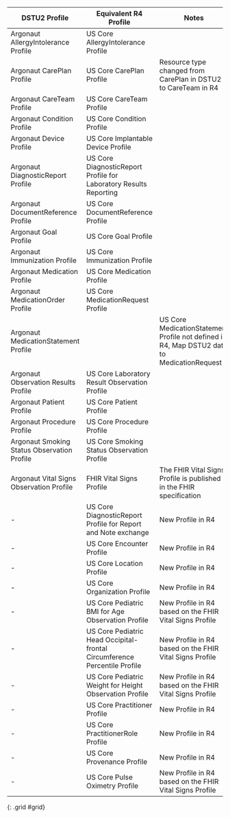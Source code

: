 <!-- dstu2-r4-table.md {% comment %}
*****************************************************************************************
*                            WARNING: DO NOT EDIT THIS FILE                             *
*                                                                                       *
* This file is generated by SUSHI. Any edits you make to this file will be overwritten. *
*                                                                                       *
* To change the contents of this file, edit the original source file at:                *
* US-Core-R4/input/includes/dstu2-r4-table.md                                           *
*****************************************************************************************
{% endcomment %} -->
<!-- dstu2-r4-table.md {% comment %}
*****************************************************************************************
*                            WARNING: DO NOT EDIT THIS FILE                             *
*                                                                                       *
* This file is generated by SUSHI. Any edits you make to this file will be overwritten. *
*                                                                                       *
* To change the contents of this file, edit the original source file at:                *
* US-Core-R4/input/includes/dstu2-r4-table.md                                           *
*****************************************************************************************
{% endcomment %} -->
<!-- dstu2-r4-table.md {% comment %}
*****************************************************************************************
*                            WARNING: DO NOT EDIT THIS FILE                             *
*                                                                                       *
* This file is generated by SUSHI. Any edits you make to this file will be overwritten. *
*                                                                                       *
* To change the contents of this file, edit the original source file at:                *
* US-Core-R4/input/includes/dstu2-r4-table.md                                           *
*****************************************************************************************
{% endcomment %} -->
<!-- dstu2-r4-table.md {% comment %}
*****************************************************************************************
*                            WARNING: DO NOT EDIT THIS FILE                             *
*                                                                                       *
* This file is generated by SUSHI. Any edits you make to this file will be overwritten. *
*                                                                                       *
* To change the contents of this file, edit the original source file at:                *
* US-Core-R4/input/includes/dstu2-r4-table.md                                           *
*****************************************************************************************
{% endcomment %} -->
|DSTU2 Profile|Equivalent R4 Profile|Notes|
|---|---|---|
|Argonaut AllergyIntolerance Profile|US Core AllergyIntolerance Profile||
|Argonaut CarePlan Profile|US Core CarePlan Profile|Resource type changed from CarePlan in DSTU2 to CareTeam in R4|
|Argonaut CareTeam Profile|US Core CareTeam Profile||
|Argonaut Condition Profile|US Core Condition Profile||
|Argonaut Device Profile|US Core Implantable Device Profile||
|Argonaut DiagnosticReport Profile|US Core DiagnosticReport Profile for Laboratory Results Reporting||
|Argonaut DocumentReference Profile|US Core DocumentReference Profile||
|Argonaut Goal Profile|US Core Goal Profile||
|Argonaut Immunization Profile|US Core Immunization Profile||
|Argonaut Medication Profile|US Core Medication Profile||
|Argonaut MedicationOrder Profile|US Core MedicationRequest Profile||
|Argonaut MedicationStatement Profile||US Core MedicationStatement Profile not defined in R4, Map DSTU2 data to MedicationRequest|
|Argonaut Observation Results Profile|US Core Laboratory Result Observation Profile||
|Argonaut Patient Profile|US Core Patient Profile||
|Argonaut Procedure Profile|US Core Procedure Profile||
|Argonaut Smoking Status Observation Profile|US Core Smoking Status Observation Profile||
|Argonaut Vital Signs Observation Profile|FHIR Vital Signs Profile|The FHIR Vital Signs Profile is published in the FHIR specification|
|-|US Core DiagnosticReport Profile for Report and Note exchange|New Profile in R4|
|-|US Core Encounter Profile|New Profile in R4|
|-|US Core Location Profile|New Profile in R4|
|-|US Core Organization Profile|New Profile in R4|
|-|US Core Pediatric BMI for Age Observation Profile|New Profile in R4 based on the FHIR Vital Signs Profile|
|-|US Core Pediatric Head Occipital-frontal Circumference Percentile Profile|New Profile in R4 based on the FHIR Vital Signs Profile|
|-|US Core Pediatric Weight for Height Observation Profile|New Profile in R4 based on the FHIR Vital Signs Profile|
|-|US Core Practitioner Profile|New Profile in R4|
|-|US Core PractitionerRole Profile|New Profile in R4|
|-|US Core Provenance Profile|New Profile in R4|
|-|US Core Pulse Oximetry Profile|New Profile in R4 based on the FHIR Vital Signs Profile|
{: .grid #grid}
